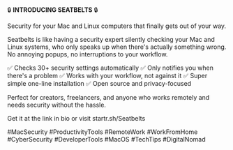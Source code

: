 🔒 **INTRODUCING SEATBELTS** 🔒

Security for your Mac and Linux computers that finally gets out of your way.

Seatbelts is like having a security expert silently checking your Mac and Linux systems, who only speaks up when there's actually something wrong. No annoying popups, no interruptions to your workflow.

✅ Checks 30+ security settings automatically
✅ Only notifies you when there's a problem 
✅ Works with your workflow, not against it
✅ Super simple one-line installation
✅ Open source and privacy-focused

Perfect for creators, freelancers, and anyone who works remotely and needs security without the hassle.

Get it at the link in bio or visit startr.sh/Seatbelts

#MacSecurity #ProductivityTools #RemoteWork #WorkFromHome #CyberSecurity #DeveloperTools #MacOS #TechTips #DigitalNomad
